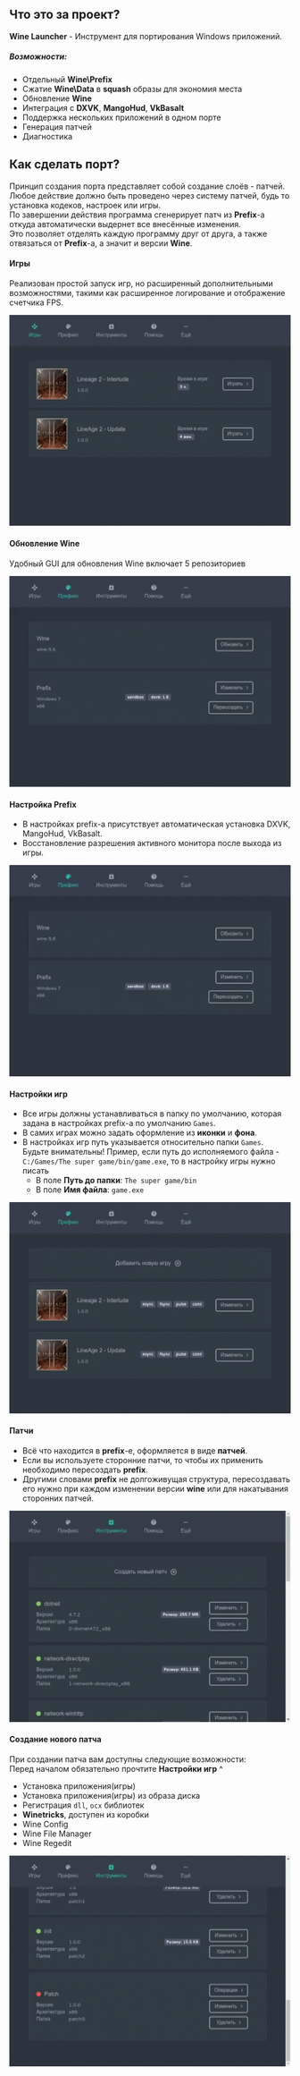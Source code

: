 ## Что это за проект?

**Wine Launcher** - Инструмент для портирования Windows приложений.  


##### Возможности:

- Отдельный **Wine\Prefix**
- Сжатие **Wine\Data** в **squash** образы для экономия места
- Обновление **Wine**
- Интеграция с **DXVK**, **MangoHud**, **VkBasalt**
- Поддержка нескольких приложений в одном порте
- Генерация патчей
- Диагностика


## Как сделать порт?

Принцип создания порта представляет собой создание слоёв - патчей.  
Любое действие должно быть проведено через систему патчей, будь то установка кодеков, настроек или игры.  
По завершении действия программа сгенерирует патч из **Prefix**-а откуда автоматически выдернет все внесённые изменения.  
Это позволяет отделять каждую программу друг от друга, а также отвязаться от **Prefix**-а, а значит и версии **Wine**.


#### Игры

Реализован простой запуск игр, но расширенный дополнительными возможностями, такими как расширенное логирование и
отображение счетчика FPS.

![Main](main.gif)


#### Обновление Wine

Удобный GUI для обновления Wine включает 5 репозиториев

![Main](wine.gif)


#### Настройка Prefix

  * В настройках prefix-а присутствует автоматическая установка DXVK, MangoHud, VkBasalt.  
  * Восстановление разрешения активного монитора после выхода из игры.  

![Main](prefix.gif)


#### Настройки игр

  * Все игры должны устанавливаться в папку по умолчанию, которая задана в настройках prefix-а по умолчанию `Games`.  
  * В самих играх можно задать оформление из **иконки** и **фона**.
  * В настройках игр путь указывается относительно папки `Games`. Будьте внимательны!
    Пример, если путь до исполняемого файла - `C:/Games/The super game/bin/game.exe`, то в настройку игры нужно писать
      - В поле **Путь до папки**: `The super game/bin`
      - В поле **Имя файла**: `game.exe`

![Main](games.gif)


#### Патчи

  * Всё что находится в **prefix**-е, оформляется в виде **патчей**.
  * Если вы используете сторонние патчи, то чтобы их применить необходимо пересоздать **prefix**.
  * Другими словами **prefix** не долгоживущая структура, пересоздавать его нужно при каждом изменении версии **wine** 
    или для накатывания сторонних патчей.

![Main](patches.gif)


#### Создание нового патча

При создании патча вам доступны следующие возможности:  
Перед началом обязательно прочтите **Настройки игр**  ^

  * Установка приложения(игры)
  * Установка приложения(игры) из образа диска
  * Регистрация `dll`, `ocx` библиотек
  * **Winetricks**, доступен из коробки
  * Wine Config
  * Wine File Manager
  * Wine Regedit

![Main](patch.gif)
